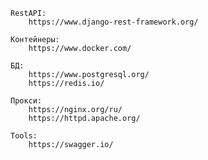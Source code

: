 
	RestAPI:
		https://www.django-rest-framework.org/
	
	Контейнеры:
		https://www.docker.com/

	БД:
		https://www.postgresql.org/
		https://redis.io/

	Прокси:
		https://nginx.org/ru/
		https://httpd.apache.org/

	Tools:
		https://swagger.io/

	